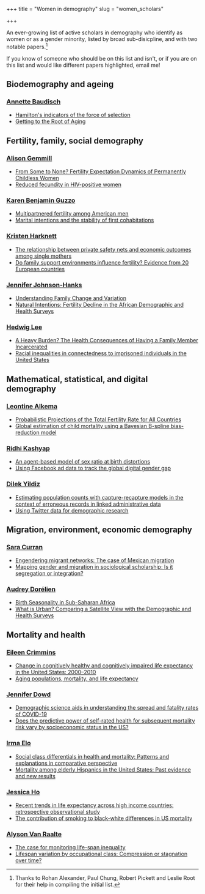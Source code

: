 +++
title = "Women in demography"
slug = "women_scholars"

+++


An ever-growing list of active scholars in demography who identify as women or as a gender minority, listed by broad sub-disicpline, and with two notable papers.[^1]

[^1]: Thanks to Rohan Alexander, Paul Chung, Robert Pickett and Leslie Root for their help in compiling the initial list.

If you know of someone who should be on this list and isn't, or if you are on this list and would like different papers highlighted, email me!

## Biodemography and ageing

### [Annette Baudisch](https://portal.findresearcher.sdu.dk/en/persons/baudisch)
- [Hamilton's indicators of the force of selection](https://www.pnas.org/content/102/23/8263.short)
- [Getting to the Root of Aging](https://science.sciencemag.org/content/338/6107/618.summary)


## Fertility, family, social demography

### [Alison Gemmill](https://www.alisongemmill.com/) 
- [From Some to None? Fertility Expectation Dynamics of Permanently Childless Women](https://pubmed.ncbi.nlm.nih.gov/30430426/)
- [Reduced fecundity in HIV-positive women](https://pubmed.ncbi.nlm.nih.gov/29579247/)

### [Karen Benjamin Guzzo](https://www.bgsu.edu/arts-and-sciences/sociology/people/karen-benjamin-guzzo.html)
- [Multipartnered fertility among American men](https://link.springer.com/article/10.1353/dem.2007.0027)
- [Marital intentions and the stability of first cohabitations](https://journals.sagepub.com/doi/abs/10.1177/0192513x08323694)

### [Kristen Harknett](https://sociology.sas.upenn.edu/people/harknett)
- [The relationship between private safety nets and economic outcomes among single mothers](https://onlinelibrary.wiley.com/doi/abs/10.1111/j.1741-3737.2006.00250.x)
- [Do family support environments influence fertility? Evidence from 20 European countries](https://link.springer.com/content/pdf/10.1007/s10680-013-9308-3.pdf)


### [Jennifer Johnson-Hanks](https://sociology.berkeley.edu/faculty/jennifer-johnson-hanks)
- [Understanding Family Change and Variation](https://link.springer.com/chapter/10.1007%2F978-94-007-1945-3_1)
- [Natural Intentions: Fertility Decline in the African Demographic and Health Surveys](https://www.journals.uchicago.edu/doi/10.1086/508791)


### [Hedwig Lee](https://soc.washington.edu/people/hedwig-hedy-lee)
- [A Heavy Burden? The Health Consequences of Having a Family Member Incarcerated](https://www.ncbi.nlm.nih.gov/pmc/articles/PMC3953802/)
- [Racial inequalities in connectedness to imprisoned individuals in the United States](https://www.cambridge.org/core/journals/du-bois-review-social-science-research-on-race/article/racial-inequalities-in-connectedness-to-imprisoned-individuals-in-the-united-states/D015904ED108B3B0A18454450104845A)

## Mathematical, statistical, and digital demography

### [Leontine Alkema](https://leontinealkema.github.io/alkema_lab/)
- [Probabilistic Projections of the Total Fertility Rate for All Countries](https://link.springer.com/content/pdf/10.1007/s13524-011-0040-5.pdf)
- [Global estimation of child mortality using a Bayesian B-spline bias-reduction model](https://www.jstor.org/stable/24522377?seq=1#metadata_info_tab_contents)

### [Ridhi Kashyap](https://www.nuffield.ox.ac.uk/people/profiles/ridhi-kashyap/)
- [An agent-based model of sex ratio at birth distortions](https://link.springer.com/chapter/10.1007/978-3-319-32283-4_12)
- [Using Facebook ad data to track the global digital gender gap](https://www.sciencedirect.com/science/article/pii/S0305750X18300883)
  
### [Dilek Yildiz](http://www.wittgensteincentre.org/en/staff/member/yildiz.htm)
- [Estimating population counts with capture-recapture models in the context of erroneous records in linked administrative data](https://www.oeaw.ac.at/fileadmin/subsites/Institute/VID/PDF/Publications/Working_Papers/WP2017_15.pdf) 
- [Using Twitter data for demographic research](https://www.demographic-research.org/volumes/vol37/46/)


## Migration, environment, economic demography

### [Sara Curran](https://soc.washington.edu/people/sara-curran)

- [Engendering migrant networks: The case of Mexican migration](https://link.springer.com/article/10.1353/dem.2003.0011)
- [Mapping gender and migration in sociological scholarship: Is it segregation or integration?](https://journals.sagepub.com/doi/abs/10.1111/j.1747-7379.2006.00008.x)


### [Audrey Dorélien](https://www.hhh.umn.edu/directory/audrey-dor%C3%A9lien)

- [Birth Seasonality in Sub-Saharan Africa](https://www.jstor.org/stable/26332053#metadata_info_tab_contents)
- [What is Urban? Comparing a Satellite View with the Demographic and Health Surveys](https://onlinelibrary.wiley.com/doi/abs/10.1111/j.1728-4457.2013.00610.x)

## Mortality and health

### [Eileen Crimmins](https://gero.usc.edu/faculty/crimmins/)
- [Change in cognitively healthy and cognitively impaired life expectancy in the United States: 2000–2010](https://www.sciencedirect.com/science/article/pii/S2352827316301148)
- [Aging populations, mortality, and life expectancy](https://www.annualreviews.org/doi/abs/10.1146/annurev-soc-073117-041351)
  
### [Jennifer Dowd](https://www.jenndowd.com/)
-  [Demographic science aids in understanding the spread and fatality rates of COVID-19](https://www.pnas.org/content/117/18/9696.short)
- [Does the predictive power of self-rated health for subsequent mortality risk vary by socioeconomic status in the US?](https://academic.oup.com/ije/article/36/6/1214/822656)

### [Irma Elo](https://sociology.sas.upenn.edu/people/irma-elo)
- [Social class differentials in health and mortality: Patterns and explanations in comparative perspective](https://www.annualreviews.org/doi/abs/10.1146/annurev-soc-070308-115929)
- [Mortality among elderly Hispanics in the United States: Past evidence and new results](https://link.springer.com/article/10.1353/dem.2004.0001)

### [Jessica Ho](https://gero.usc.edu/faculty/jessica-ho-phd/)
- [Recent trends in life expectancy across high income countries: retrospective observational study](https://www.bmj.com/content/362/bmj.k2562.full)
- [The contribution of smoking to black-white differences in US mortality](https://link.springer.com/content/pdf/10.1007/s13524-012-0159-z.pdf)

### [Alyson Van Raalte](https://www.demogr.mpg.de/en/about_us_6113/staff_directory_1899/alyson_van_raalte_1575/)
- [The case for monitoring life-span inequality](https://science.sciencemag.org/content/362/6418/1002.summary)
- [Lifespan variation by occupational class: Compression or stagnation over time?](https://link.springer.com/content/pdf/10.1007/s13524-013-0253-x.pdf)
